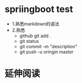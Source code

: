 # spriingboot test

* 1.熟悉markdown的语法
* 2.熟悉
    * github git add . 
    * git status 
    * git commit -m "description"
    * git push -u oringin master

# 延伸阅读

